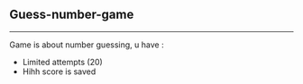 ## Guess-number-game
***
Game is about number guessing, u have :
- Limited attempts (20)
- Hihh score is saved
